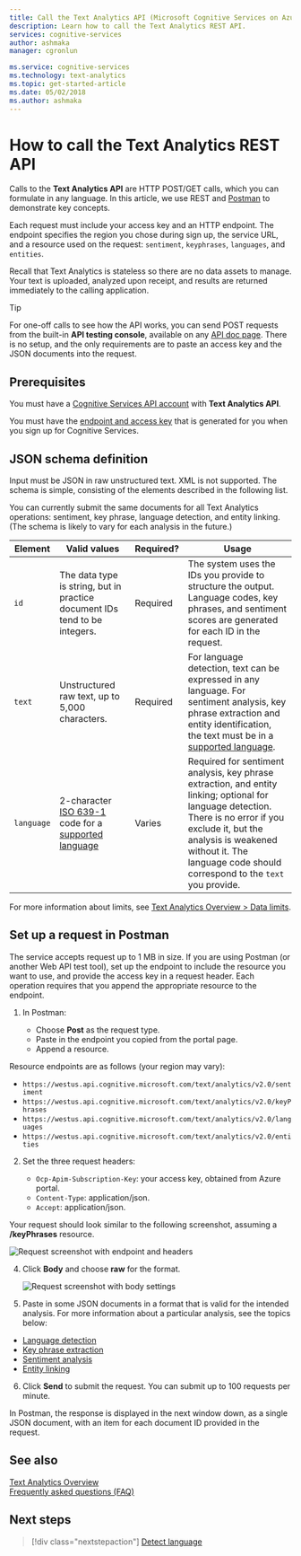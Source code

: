 ```yaml
---
title: Call the Text Analytics API (Microsoft Cognitive Services on Azure) | Microsoft Docs
description: Learn how to call the Text Analytics REST API.
services: cognitive-services
author: ashmaka
manager: cgronlun

ms.service: cognitive-services
ms.technology: text-analytics
ms.topic: get-started-article
ms.date: 05/02/2018
ms.author: ashmaka
---
```


# How to call the Text Analytics REST API

Calls to the **Text Analytics API** are HTTP POST/GET calls, which you can formulate in any language. In this article, we use REST and [Postman](https://chrome.google.com/webstore/detail/postman/fhbjgbiflinjbdggehcddcbncdddomop) to demonstrate key concepts.

Each request must include your access key and an HTTP endpoint. The endpoint specifies the region you chose during sign up, the service URL, and a resource used on the request: `sentiment`, `keyphrases`, `languages`, and `entities`. 

Recall that Text Analytics is stateless so there are no data assets to manage. Your text is uploaded, analyzed upon receipt, and results are returned immediately to the calling application.

> [!Tip]
> For one-off calls to see how the API works, you can send POST requests from the built-in **API testing console**, available on any [API doc page](https://westus.dev.cognitive.microsoft.com/docs/services/TextAnalytics.V2.0/operations/56f30ceeeda5650db055a3c6). There is no setup, and the only requirements are to paste an access key and the JSON documents into the request. 

## Prerequisites

You must have a [Cognitive Services API account](https://docs.microsoft.com/azure/cognitive-services/cognitive-services-apis-create-account) with **Text Analytics API**. 

You must have the [endpoint and access key](text-analytics-how-to-access-key.md) that is generated for you when you sign up for Cognitive Services. 

<a name="json-schema"></a>

## JSON schema definition

Input must be JSON in raw unstructured text. XML is not supported. The schema is simple, consisting of the elements described in the following list. 

You can currently submit the same documents for all Text Analytics operations: sentiment, key phrase, language detection, and entity linking. (The schema is likely to vary for each analysis in the future.)

| Element | Valid values | Required? | Usage |
|---------|--------------|-----------|-------|
|`id` |The data type is string, but in practice document IDs tend to be integers. | Required | The system uses the IDs you provide to structure the output. Language codes, key phrases, and sentiment scores are generated for each ID in the request.|
|`text` | Unstructured raw text, up to 5,000 characters. | Required | For language detection, text can be expressed in any language. For sentiment analysis, key phrase extraction and entity identification, the text must be in a [supported language](../text-analytics-supported-languages.md). |
|`language` | 2-character [ISO 639-1](https://en.wikipedia.org/wiki/List_of_ISO_639-1_codes) code for a [supported language](../text-analytics-supported-languages.md) | Varies | Required for sentiment analysis, key phrase extraction, and entity linking; optional for language detection. There is no error if you exclude it, but the analysis is weakened without it. The language code should correspond to the `text` you provide. |

For more information about limits, see [Text Analytics Overview > Data limits](../overview.md#data-limits). 

## Set up a request in Postman

The service accepts request up to 1 MB in size. If you are using Postman (or another Web API test tool), set up the endpoint to include the resource you want to use, and provide the access key in a request header. Each operation requires that you append the appropriate resource to the endpoint. 

1. In Postman:

   + Choose **Post** as the request type.
   + Paste in the endpoint you copied from the portal page.
   + Append a resource.

  Resource endpoints are as follows (your region may vary):

   + `https://westus.api.cognitive.microsoft.com/text/analytics/v2.0/sentiment`
   + `https://westus.api.cognitive.microsoft.com/text/analytics/v2.0/keyPhrases`
   + `https://westus.api.cognitive.microsoft.com/text/analytics/v2.0/languages`
   + `https://westus.api.cognitive.microsoft.com/text/analytics/v2.0/entities`

2. Set the three request headers:

   + `Ocp-Apim-Subscription-Key`: your access key, obtained from Azure portal.
   + `Content-Type`: application/json.
   + `Accept`: application/json.

  Your request should look similar to the following screenshot, assuming a **/keyPhrases** resource.

   ![Request screenshot with endpoint and headers](../media/postman-request-keyphrase-1.png)

4. Click **Body** and choose **raw** for the format.

   ![Request screenshot with body settings](../media/postman-request-body-raw.png)

5. Paste in some JSON documents in a format that is valid for the intended analysis. For more information about a particular analysis, see the topics below:

  + [Language detection](text-analytics-how-to-language-detection.md)  
  + [Key phrase extraction](text-analytics-how-to-keyword-extraction.md)  
  + [Sentiment analysis](text-analytics-how-to-sentiment-analysis.md)  
  + [Entity linking](text-analytics-how-to-entity-linking.md)  


6. Click **Send** to submit the request. You can submit up to 100 requests per minute. 

  In Postman, the response is displayed in the next window down, as a single JSON document, with an item for each document ID provided in the request.

## See also 

 [Text Analytics Overview](../overview.md)  
 [Frequently asked questions (FAQ)](../text-analytics-resource-faq.md)

## Next steps

> [!div class="nextstepaction"]
> [Detect language](text-analytics-how-to-language-detection.md)
